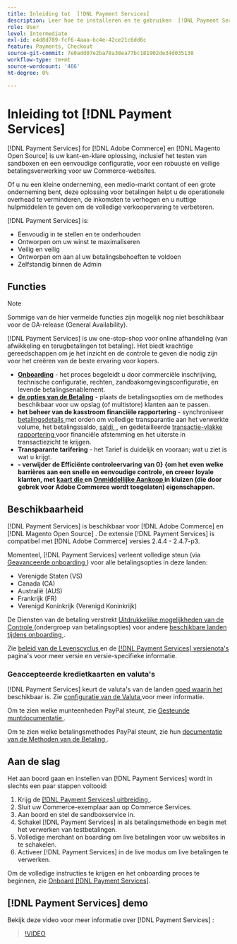 ```yaml
---
title: Inleiding tot  [!DNL Payment Services]
description: Leer hoe te installeren en te gebruiken  [!DNL Payment Services]  als kant-en-klare, robuuste, en veilige oplossing van de betalingsverwerking voor uw  [!DNL Adobe Commerce]  en  [!DNL Magento Open Source]  websites.
role: User
level: Intermediate
exl-id: e4d8d789-fcf6-4aaa-bc4e-42ce21c6dd6c
feature: Payments, Checkout
source-git-commit: 7e0add07e2ba78a38ea77bc181902de34d035138
workflow-type: tm+mt
source-wordcount: '466'
ht-degree: 0%

---
```


# Inleiding tot [!DNL Payment Services]

[!DNL Payment Services] for [!DNL Adobe Commerce] en [!DNL Magento Open Source] is uw kant-en-klare oplossing, inclusief het testen van sandboxen en een eenvoudige configuratie, voor een robuuste en veilige betalingsverwerking voor uw Commerce-websites.

Of u nu een kleine onderneming, een medio-markt contant of een grote onderneming bent, deze oplossing voor betalingen helpt u de operationele overhead te verminderen, de inkomsten te verhogen en u nuttige hulpmiddelen te geven om de volledige verkoopervaring te verbeteren.

[!DNL Payment Services] is:

* Eenvoudig in te stellen en te onderhouden
* Ontworpen om uw winst te maximaliseren
* Veilig en veilig
* Ontworpen om aan al uw betalingsbehoeften te voldoen
* Zelfstandig binnen de Admin

## Functies

>[!NOTE]
>
>Sommige van de hier vermelde functies zijn mogelijk nog niet beschikbaar voor de GA-release (General Availability).

[!DNL Payment Services] is uw one-stop-shop voor online afhandeling (van afwikkeling en terugbetalingen tot betaling). Het biedt krachtige gereedschappen om je het inzicht en de controle te geven die nodig zijn voor het creëren van de beste ervaring voor kopers.

* [**Onboarding**](onboard.md) - het proces begeleidt u door commerciële inschrijving, technische configuratie, rechten, zandbakomgevingsconfiguratie, en levende betalingsenablement.
* [**de opties van de Betaling**](payments-options.md) - plaats de betalingsopties om de methodes beschikbaar voor uw opslag (of multistore) klanten aan te passen.
* **het beheer van de kasstroom financiële rapportering** - synchroniseer [ betalingsdetails ](order-payment-status.md) met orden om volledige transparantie aan het verwerkte volume, het betalingssaldo, [ saldi, ](payouts.md), en gedetailleerde [ transactie-vlakke rapportering ](transactions.md) voor financiële afstemming en het uiterste in transactiezicht te krijgen.
* **Transparante tarifering** - het Tarief is duidelijk en vooraan; wat u ziet is wat u krijgt.
* **- verwijder de Efficiënte controleervaring van 0} {om het even welke barrières aan een snelle en eenvoudige controle, en creeer loyale klanten, met [ kaart die ](vaulting.md) en [ Onmiddellijke Aankoop ](https://experienceleague.adobe.com/docs/commerce-admin/stores-sales/point-of-purchase/checkout-instant-purchase.html) in kluizen (die door gebrek voor Adobe Commerce wordt toegelaten) eigenschappen.**

## Beschikbaarheid

[!DNL Payment Services] is beschikbaar voor [!DNL Adobe Commerce] en [!DNL Magento Open Source] . De extensie [!DNL Payment Services] is compatibel met [!DNL Adobe Commerce] versies 2.4.4 - 2.4.7-p3.

Momenteel, [!DNL Payment Services] verleent volledige steun (via [ Geavanceerde onboarding ](../payment-services/production.md#advanced-onboarding)) voor alle betalingsopties in deze landen:

* Verenigde Staten (VS)
* Canada (CA)
* Australië (AUS)
* Frankrijk (FR)
* Verenigd Koninkrijk (Verenigd Koninkrijk)

De Diensten van de betaling verstrekt [ Uitdrukkelijke mogelijkheden van de Controle ](../payment-services/payments-options.md) (ondergroep van betalingsopties) voor andere [ beschikbare landen tijdens onboarding ](../payment-services/production.md#complete-merchant-onboarding).

Zie [ beleid van de Levenscyclus ](https://experienceleague.adobe.com/docs/commerce-operations/release/planning/lifecycle-policy.html) en de [[!DNL Payment Services]  versienota&#39;s ](release-notes.md) pagina&#39;s voor meer versie en versie-specifieke informatie.

### Geaccepteerde kredietkaarten en valuta&#39;s

[!DNL Payment Services] keurt de valuta&#39;s van de landen [ goed waarin het ](#availability) beschikbaar is. Zie [ configuratie van de Valuta ](https://experienceleague.adobe.com/docs/commerce-admin/stores-sales/site-store/currency/currency-configuration.html) voor meer informatie.

Om te zien welke munteenheden PayPal steunt, zie [ Gesteunde muntdocumentatie ](https://developer.paypal.com/docs/reports/reference/paypal-supported-currencies/).

Om te zien welke betalingsmethodes PayPal steunt, zie hun [ documentatie van de Methoden van de Betaling ](https://developer.paypal.com/docs/checkout/payment-methods/).

## Aan de slag

Het aan boord gaan en instellen van [!DNL Payment Services] wordt in slechts een paar stappen voltooid:

1. Krijg de [[!DNL Payment Services]  uitbreiding ](install.md).
1. Sluit uw Commerce-exemplaar aan op Commerce Services.
1. Aan boord en stel de sandboxservice in.
1. Schakel [!DNL Payment Services] in als betalingsmethode en begin met het verwerken van testbetalingen.
1. Volledige merchant on boarding om live betalingen voor uw websites in te schakelen.
1. Activeer [!DNL Payment Services] in de live modus om live betalingen te verwerken.

Om de volledige instructies te krijgen en het onboarding proces te beginnen, zie [ Onboard  [!DNL Payment Services]](onboard.md).

## [!DNL Payment Services] demo

Bekijk deze video voor meer informatie over [!DNL Payment Services] :

>[!VIDEO](https://video.tv.adobe.com/v/343990?quality=12)
